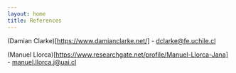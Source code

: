 ```yaml
---
layout: home
title: References
---
```


(Damian Clarke)[https://www.damianclarke.net/] - dclarke@fe.uchile.cl

(Manuel Llorca)[https://www.researchgate.net/profile/Manuel-Llorca-Jana] - manuel.llorca.j@uai.cl

